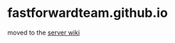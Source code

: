 # fastforwardteam.github.io
moved to the [server wiki](https://github.com/FastForwardTeam/Server/wiki)
